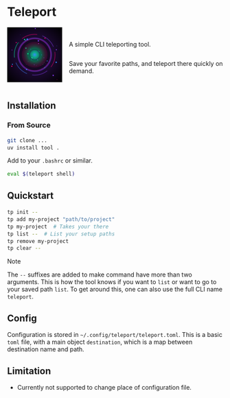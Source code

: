 # Teleport

<div style="display: flex">
    <img align="left" src="./assets/teleport-icon.png" alt="Teleport Icon" width="128" height="128" style="margin-right: 16px;">
    <div style="display: flex; flex-direction: column; align-item: center">
        </br>
        <p>A simple CLI teleporting tool.</p>
        <p>Save your favorite paths, and teleport there quickly on demand.</p>
        </br>
    </div>
</div>

## Installation

### From Source
```bash
git clone ...
uv install tool .
```

Add to your `.bashrc` or similar.
```bash
eval $(teleport shell)
```

## Quickstart
```bash
tp init --
tp add my-project "path/to/project"
tp my-project  # Takes your there
tp list --  # List your setup paths
tp remove my-project
tp clear --

```

> [!Note]
> The `--` suffixes are added to make command have more than two arguments. 
> This is how the tool knows if you want to `list` or want to go to your saved path `list`.
> To get around this, one can also use the full CLI name `teleport`.


## Config
Configuration is stored in `~/.config/teleport/teleport.toml`.
This is a basic `toml` file, with a main object `destination`, which is a map between destination name and path.

## Limitation
- Currently not supported to change place of configuration file. 

